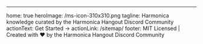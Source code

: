 ---
home: true
heroImage: /ms-icon-310x310.png
tagline: Harmonica knowledge curated by the Harmonica Hangout Discord Community 
actionText: Get Started →
actionLink: /sitemap/
footer: MIT Licensed | Created with ❤ by the Harmonica Hangout Discord Community
